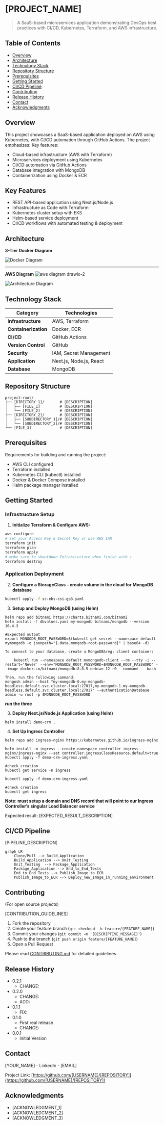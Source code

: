 # [PROJECT_NAME]

> A SaaS-based microservices application demonstrating DevOps best practices with CI/CD, Kubernetes, Terraform, and AWS infrastructure.
## Table of Contents

- [Overview](#overview)
- [Architecture](#architecture)
- [Technology Stack](#technology-stack)
- [Repository Structure](#repository-structure)
- [Prerequisites](#prerequisites)
- [Getting Started](#getting-started)
- [CI/CD Pipeline](#cicd-pipeline)
- [Contributing](#contributing)
- [Release History](#release-history)
- [Contact](#contact)
- [Acknowledgments](#acknowledgments)

## Overview

This project showcases a SaaS-based application deployed on AWS using Kubernetes, with CI/CD automation through GitHub Actions. The project emphasizes:
Key features:

- Cloud-based infrastructure (AWS with Terraform)
- Microservices deployment using Kubernetes
- CI/CD automation via GitHub Actions
- Database integration with MongoDB
- Containerization using Docker & ECR

## Key Features
- REST API-based application using Next.js/Node.js
- Infrastructure as Code with Terraform
- Kubernetes cluster setup with EKS
- Helm-based service deployment
- CI/CD workflows with automated testing & deployment

## Architecture

**3-Tier Docker Diagram**

![Docker Diagram](https://github.com/user-attachments/assets/312e785e-46b9-4209-b0a1-60eb30704089)

-----------------------------------

**AWS Diagram**
![aws diagram drawio-2](https://github.com/user-attachments/assets/4922ab40-6711-47a8-8f96-93ef3173264e)



![Architecture Diagram](images/architecture_diagram.png)

## Technology Stack

| Category             | Technologies   |
| -------------------- | -------------- |
| **Infrastructure**   | AWS, Terraform |
| **Containerization** | Docker, ECR    |
| **CI/CD**            | GitHub Actions |
| **Version Control**  |    GitHub      |
| **Security**         | IAM, Secret Management |
| **Application**      | Next.js, Node.js, React|
| **Database**         | MongoDB |

## Repository Structure

```
project-root/
├── [DIRECTORY_1]/       # [DESCRIPTION]
│   ├── [FILE_1]         # [DESCRIPTION]
│   └── [FILE_2]         # [DESCRIPTION]
├── [DIRECTORY_2]/       # [DESCRIPTION]
│   ├── [SUBDIRECTORY_1]/# [DESCRIPTION]
│   └── [SUBDIRECTORY_2]/# [DESCRIPTION]
└── [FILE_3]             # [DESCRIPTION]
```

## Prerequisites

Requirements for building and running the project:

- AWS CLI configured
- Terraform installed
- Kubernetes CLI (kubectl) installed
- Docker & Docker Compose installed
- Helm package manager installed

## Getting Started


### Infrastructure Setup

1. **Initialize Terraform & Configure AWS:**

```bash
aws configure
# set your Access Key & Secret Key or use AWS IAM 
terraform init
terraform plan
terraform apply
# make sure to shoutdown Infrastructure when finish with :
terraform destroy
```

### Application Deployment

2. **Configure a StorageClass - create volume in the cloud for MongoDB database**

```bash
kubectl apply -f sc-ebs-csi-gp3.yaml
```

3. **Setup and Deploy MongoDB (using Helm)**

```
helm repo add bitnami https://charts.bitnami.com/bitnami
helm install -f dbvalues.yaml my-mongodb bitnami/mongodb --version 16.4.3
```

```
#Expected output
export MONGODB_ROOT_PASSWORD=$(kubectl get secret --namespace default mymongodb -o jsonpath="{.data.mongodb-root-password}" | base64 -d)

To connect to your database, create a MongoDB&reg; client container:

    kubectl run --namespace default mymongodb-client --rm --tty -i --restart='Never' --env="MONGODB_ROOT_PASSWORD=$MONGODB_ROOT_PASSWORD" --image docker.io/bitnami/mongodb:8.0.5-debian-12-r0 --command -- bash

Then, run the following command:
mongosh admin --host "my-mongodb-0.my-mongodb-headless.default.svc.cluster.local:27017,my-mongodb-1.my-mongodb-headless.default.svc.cluster.local:27017" --authenticationDatabase admin -u root -p $MONGODB_ROOT_PASSWORD
```

**run the three** 

3. **Deploy Next.js/Node.js Application (using Helm)**

```
helm install demo-crm .
```

4. **Set Up Ingress Controller**

```
helm repo add ingress-nginx https://kubernetes.github.io/ingress-nginx

helm install -n ingress --create-namespace controller ingress-nginx/ingress-nginx --set controller.ingressClassResource.default=true
kubectl apply -f demo-crm-ingress.yaml

#check creation
kubectl get service -n ingress
```

```
kubectl apply -f demo-crm-ingress.yaml

#check creation
kubectl get ingress
```

**Note: must setup a domain and DNS record that will point to our Ingress Controller’s singular Load Balancer service**

Expected result: [EXPECTED_RESULT_DESCRIPTION]

## CI/CD Pipeline

[PIPELINE_DESCRIPTION]

```mermaid
graph LR
    Clone/Pull --> Build_Application
    Build_Application --> Unit_Testing
    Unit_Testing  --> Package_Application
    Package_Application --> End_to_End_Tests
    End_to_End_Tests --> Publish_Image_to_ECR
    Publish_Image_to_ECR --> Deploy_new_Image_in_running_environment
```

## Contributing

(For open source projects)

[CONTRIBUTION_GUIDELINES]

1. Fork the repository
2. Create your feature branch (`git checkout -b feature/[FEATURE_NAME]`)
3. Commit your changes (`git commit -m '[DESCRIPTIVE_MESSAGE]'`)
4. Push to the branch (`git push origin feature/[FEATURE_NAME]`)
5. Open a Pull Request

Please read [CONTRIBUTING.md](CONTRIBUTING.md) for detailed guidelines.

## Release History

- 0.2.1
  - CHANGE:
- 0.2.0
  - CHANGE:
  - ADD:
- 0.1.1
  - FIX:
- 0.1.0
  - First real release
  - CHANGE:
- 0.0.1
  - Initial Version

## Contact

[YOUR_NAME] - LinkedIn - [EMAIL]

Project Link: [https://github.com/[USERNAME]/[REPOSITORY]](https://github.com/[USERNAME]/[REPOSITORY])

## Acknowledgments

- [ACKNOWLEDGMENT_1]
- [ACKNOWLEDGMENT_2]
- [ACKNOWLEDGMENT_3]
